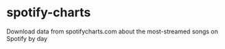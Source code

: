 # spotify-charts
Download data from spotifycharts.com about the most-streamed songs on Spotify by day
